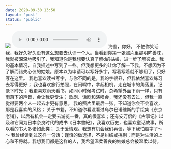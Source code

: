 ```yaml
---
date: 2020-09-30 13:50
layout: 'post'
status: 'public'
---
```


![](https://cdn.pixabay.com/photo/2017/01/28/11/44/take-it-easy-2015200_1280.jpg)
<audio src="https://vernallove.com/Cited/%E5%AE%B9%E7%A5%96%E5%84%BF-%E6%80%AF.mp3" autoplay loop controls></audio>
        海晶，你好。
        不怕你笑话我，我好久好久没有这么想要去认识一个人。当看到你第一张照片里那明眸善睐，我就被深深地吸引了，我知道你是我想要认真了解d的姑娘，进一步了解彼此。我的基本情况，自我描述中写到了一些。但我想更多的让你了解一下我，不想因为不了解而错失心仪的姑娘。原本以为申请可以写好多字，写着写着就不够用了，只好写在这里。
        我也喜欢读书写字，与你不同的是，我的字很丑，但我依然喜欢练习去写得更好；
        我也喜欢旅行拍照，在闲暇中，拿起相机，走在城市的角落里，记录下时光；
        我更喜欢雨天看书，如同小时候考试时，总希望外面下雨一样，只有雨落下的声音，会让我更专注；
        歌剧、话剧和演唱会，我还没有去过，但我一直觉得要两个人一起去才更有意思。
        我的照片里最后一张，不知道你会不会喜欢，那是我喜欢的风格；
         关于书籍，不知道你看没看过乌尔巴诺维斯的手绘集《东京老铺》，以后有机会一定要去游览一番，真的很喜欢；还有安万侣的《古事记》以及和它同为日本奈良时代的成书《日本書紀》，我喜欢历史，也喜欢童话故事，所以看的书大多诸如此类；
        关于爱情观。我想有机会我们再谈，等下我怕超字了～～ 
        我曾经读到过这样一句话：谨慎的做选择，不是纠结或挑剔；而是对生活的上心和不将就。我想我们都是这样的人，我希望温柔善良的姑娘总会被温柔以待。
         
       
